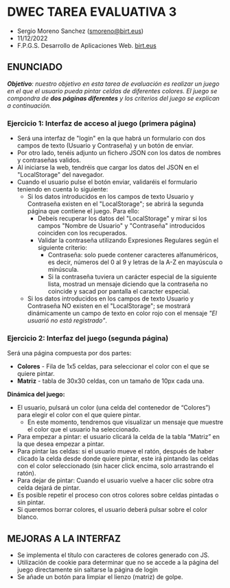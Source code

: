 # DWEC TAREA EVALUATIVA 3
+ Sergio Moreno Sanchez (smoreno@birt.eus)
+ 11/12/2022
+ F.P.G.S. Desarrollo de Aplicaciones Web. [birt.eus](https://www.birt.eus/ciclo-formativo/desarrollo-de-aplicaciones-web/)

## ENUNCIADO

_**Objetivo**: nuestro objetivo en esta tarea de evaluación es realizar un juego en el que el usuario pueda pintar celdas de diferentes colores. El juego se compondra de **dos páginas diferentes** y los criterios del juego se explican a continuación._

### Ejercicio 1: Interfaz de acceso al juego (primera página)
+ Será una interfaz de "login" en la que habrá un formulario con dos campos de texto (Usuario y Contraseña) y un botón de enviar.
+ Por otro lado, tenéis adjunto un fichero JSON con los datos de nombres y contraseñas validos.
+ Al iniciarse la web, tendréis que cargar los datos del JSON en el "LocalStorage" del navegador.
+ Cuando el usuario pulse el botón enviar, validaréis el formulario teniendo en cuenta lo siguiente:
    - Si los datos introducidos en los campos de texto Usuario y Contraseña existen en el "LocalStorage"; se abrirá la segunda página que contiene el juego. Para ello:
        + Debeís recuperar los datos del "LocalStorage" y mirar si los campos "Nombre de Usuario" y "Contraseña" introducidos coinciden con los recuperados.
        + Validar la contraseña utilizando Expresiones Regulares según el siguiente criterio: 
            - Contraseña: solo puede contener caracteres alfanuméricos, es decir, números del 0 al 9 y letras de la A-Z en mayúscula o minúscula.
            - Si la contraseña tuviera un carácter especial de la siguiente lista, mostrad un mensaje diciendo que la contraseña no coincide y sacad por pantalla el caracter especial.
    - Si los datos introducidos en los campos de texto Usuario y Contraseña NO existen en el "LocalStorage"; se mostrará dinámicamente un campo de texto en color rojo con el mensaje _"El usuarió no está registrado"_.

### Ejercicio 2: Interfaz del juego (segunda página)

Será una página compuesta por dos partes:
+ **Colores** - Fila de 1x5 celdas, para seleccionar el color con el que se quiere pintar.
+ **Matriz** - tabla de 30x30 celdas, con un tamaño de 10px cada una.

**Dinámica del juego:**
+ El usuario, pulsará un color (una celda del contenedor de “Colores”) para elegir el color con el que quiere pintar.
    - En este momento, tendremos que visualizar un mensaje que muestre el color que el usuario ha seleccionado.
+ Para empezar a pintar: el usuario clicará la celda de la tabla “Matriz” en la que desea empezar a pintar. 
+ Para pintar las celdas: si el usuario mueve el ratón, después de haber clicado la celda desde donde quiere pintar, este irá pintando las celdas con el color seleccionado (sin hacer click encima, solo arrastrando el ratón).  
+ Para dejar de pintar: Cuando el usuario vuelve a hacer clic sobre otra celda dejará de pintar. 
+ Es posible repetir el proceso con otros colores sobre celdas pintadas o sin pintar.  
+ Si queremos borrar colores, el usuario deberá pulsar sobre el color blanco. 

## MEJORAS A LA INTERFAZ

+ Se implementa el título con caracteres de colores generado con JS.
+ Utilización de cookie para determinar que no se accede a la página del juego directamente sin saltarse la página de login
+ Se añade un botón para limpiar el lienzo (matriz) de golpe.